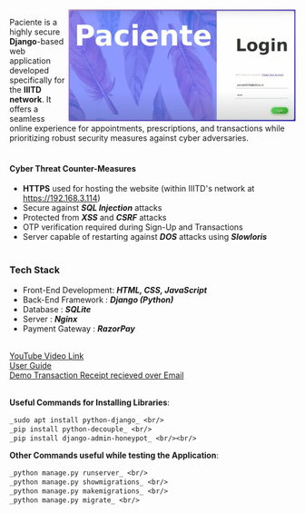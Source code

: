 <img align="right" src="https://github.com/preraksemwal/Paciente/blob/main/paciente.png" width=400>

Paciente is a highly secure **Django**-based web application developed specifically for the **IIITD network**. It offers a seamless online experience for appointments, prescriptions, and transactions while prioritizing robust security measures against cyber adversaries.<br/><br/>

<h4> Cyber Threat Counter-Measures </h4> 

* **HTTPS** used for hosting the website (within IIITD's network at https://192.168.3.114) <br/>
* Secure against **_SQL Injection_** attacks <br/>
* Protected from **_XSS_** and **_CSRF_** attacks <br/>
* OTP verification required during Sign-Up and Transactions <br/>
* Server capable of restarting against **_DOS_** attacks using **_Slowloris_** <br/><br/>

<h3> Tech Stack </h3>

- Front-End Development: **_HTML, CSS, JavaScript_** <br/>
- Back-End Framework   : **_Django (Python)_** <br/>
- Database             : **_SQLite_** <br/>
- Server               : **_Nginx_** <br/>
- Payment Gateway      : **_RazorPay_** <br/><br/>

[YouTube Video Link](https://youtu.be/JNq6Itf5ro0) <br/>
[User Guide](https://drive.google.com/file/d/1Lc8HBtGRO4rg8CY4wmITUvYwkNMEJncB/view?usp=share_link) <br/>
[Demo Transaction Receipt recieved over Email](https://drive.google.com/file/d/1-XOXT0Pif_a26axTZCCtbZv1GAOD6s74/view?usp=share_link) <br/><br/>

**Useful Commands for Installing Libraries**: <br/>
```
_sudo apt install python-django_ <br/>
_pip install python-decouple_ <br/>
_pip install django-admin-honeypot_ <br/><br/>
```

**Other Commands useful while testing the Application**: <br/>
```
_python manage.py runserver_ <br/>
_python manage.py showmigrations_ <br/>
_python manage.py makemigrations_ <br/>
_python manage.py migrate_ <br/>
```
